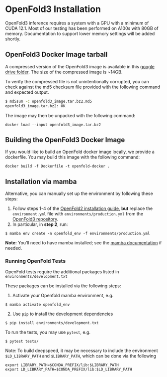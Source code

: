 # OpenFold3 Installation

OpenFold3 inference requires a system with a GPU with a minimum of CUDA 12.1. Most of our testing has been performed on A100s with 80GB of memory. Documentation to support lower memory settings will be added shortly.

## OpenFold3 Docker Image tarball

A compressed version of the OpenFold3 image is available in this [google drive folder](https://drive.google.com/drive/u/0/folders/1_sKQhFU2cIb6DPYV8g9QxU5znYVdCd4N). The size of the compressed image is ~14GB.

To verify the compressed file is not unintentionally corrupted, you can check against the md5 checksum file provided with the following command and expected output.

```bash
$ md5sum -c openfold3_image.tar.bz2.md5
openfold3_image.tar.bz2: OK
```

The image may then be unpacked with the following command:

```
docker load --input openfold3_image.tar.bz2
```


## Building the OpenFold3 Docker Image 

If you would like to build an OpenFold docker image locally, we provide a dockerfile. You may build this image with the following command:

```
docker build -f Dockerfile -t openfold-docker .
```


## Installation via mamba 

Alternative, you can manually set up the environment by following these steps:

1. Follow steps 1-4 of the [OpenFold2 installation guide](https://openfold.readthedocs.io/en/latest/Installation.html), **but** replace the `environment.yml` file with `environments/production.yml` from the [OpenFold3 repository](https://github.com/aqlaboratory/openfold3/blob/inference-dev/environments/production.yml).
2. In particular, in **step 2**, run:
```
$ mamba env create -n openfold_env -f environments/production.yml
```

**Note:** You’ll need to have mamba installed; see the [mamba documentation](https://mamba.readthedocs.io/en/latest/) if needed.

### Running OpenFold Tests

OpenFold tests require the additional packages listed in `environments/development.txt`

These packages can be installed via the following steps:

1. Activate your Openfold mamba environment, e.g.
```
$ mamba activate openfold_env
```

2. Use `pip` to install the development dependencies 
```
$ pip install environments/development.txt
```

To run the tests, you may use `pytest`, e.g.
```
$ pytest tests/
```

Note: To build deepspeed, it may be necessary to include the environment `$LD_LIBRARY_PATH` and `$LIBRARY_PATH`, which can be done via the following

```
export LIBRARY_PATH=$CONDA_PREFIX/lib:$LIBRARY_PATH
export LD_LIBRARY_PATH=$CONDA_PREFIX/lib:$LD_LIBRARY_PATH
```
